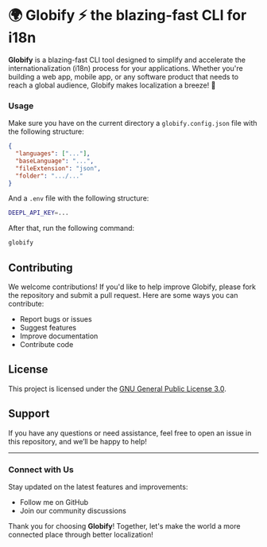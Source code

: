 # 🌍 Globify ⚡ the blazing-fast CLI for i18n

**Globify** is a blazing-fast CLI tool designed to simplify and accelerate the internationalization (i18n) process for
your applications. Whether you're building a web app, mobile app, or any software product that needs to reach a global
audience, Globify makes localization a breeze! 🚀

### Usage

Make sure you have on the current directory a `globify.config.json` file with the following structure:

```json
{
  "languages": ["..."],
  "baseLanguage": "...",
  "fileExtension": "json",
  "folder": ".../..."
}
```
And a `.env` file with the following structure:

```bash
DEEPL_API_KEY=...
```

After that, run the following command:

```bash
globify
```

## Contributing

We welcome contributions! If you'd like to help improve Globify, please fork the repository and submit a pull request.
Here are some ways you can contribute:

- Report bugs or issues
- Suggest features
- Improve documentation
- Contribute code

## License

This project is licensed under the [GNU General Public License 3.0](license.md).

## Support

If you have any questions or need assistance, feel free to open an issue in this repository, and we’ll be happy to help!

---

### Connect with Us

Stay updated on the latest features and improvements:

- Follow me on GitHub
- Join our community discussions

Thank you for choosing **Globify**! Together, let's make the world a more connected place through better localization!
